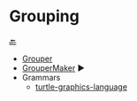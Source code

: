 # Grouping

[:back:](readme.md)

- [Grouper](Grouper.java)
- [GrouperMaker](GrouperMaker.java) :arrow_forward:
- Grammars
  - [turtle-graphics-language](../../res/ncx/turtle-graphics-language.ncx)
